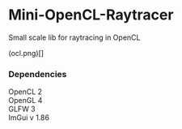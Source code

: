 # Mini-OpenCL-Raytracer  

Small scale lib for raytracing in OpenCL  

(ocl.png)[]

### Dependencies  
OpenCL 2  
OpenGL 4  
GLFW 3  
ImGui v 1.86  

